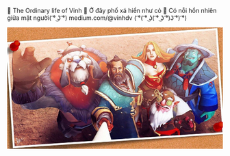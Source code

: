 🍃 The Ordinary life of Vinh 🍁 </coders>
Ở đây phố xá hiền như cỏ 🌿 </coders>
Có nỗi hồn nhiên giữa mặt người( ͡° ͜ʖ ͡°)
medium.com/@vinhdv ( ͡°( ͡° ͜ʖ( ͡° ͜ʖ ͡°)ʖ ͡°) ͡°)

![](image/12360250_179260959094220_7216254601063935681_n.jpg)
